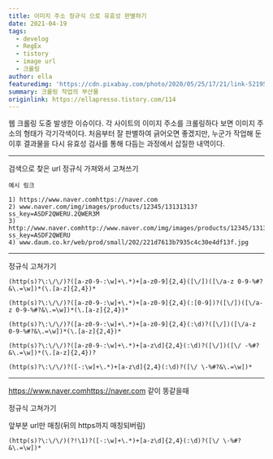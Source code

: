 ```yaml
---
title: 이미지 주소 정규식 으로 유효성 판별하기
date: 2021-04-19
tags:
  - develog
  - RegEx
  - tistory
  - image url
  - 크롤링
author: ella
featuredimg: 'https://cdn.pixabay.com/photo/2020/05/25/17/21/link-5219567_1280.jpg'
summary: 크롤링 작업의 부산물
originlink: https://ellapresso.tistory.com/114
---
```


웹 크롤링 도중 발생한 이슈이다.
각 사이트의 이미지 주소를 크롤링하다 보면 이미지 주소의 형태가 각기각색이다.
처음부터 잘 판별하여 긁어오면 좋겠지만,
누군가 작업해 둔 이후 결과물을 다시 유효성 검사를 통해 다듬는 과정에서 삽질한 내역이다.

<hr>


검색으로 찾은 url 정규식 가져와서 고쳐쓰기

```
예시 링크

1) https://www.naver.comhttps://naver.com
2) www.naver.com/img/images/products/12345/13131313?ss_key=ASDF2QWERU.2QWER3M
3) http://www.naver.comhttp://www.naver.com/img/images/products/12345/13131313?ss_key=ASDF2QWERU
4) www.daum.co.kr/web/prod/small/202/221d7613b7935c4c30e4df13f.jpg
```

 <hr>


정규식 고쳐가기


``
(http(s)?\:\/\/)?([a-z0-9-:\w]+\.*)+[a-z0-9]{2,4}([\/])([\/a-z 0-9-%#?&\.=\w])*(\.[a-z]{2,4})*
``

``
(http(s)?\:\/\/)?([a-z0-9-:\w]+\.*)+[a-z0-9]{2,4}(:[0-9])?([\/])([\/a-z 0-9-%#?&\.=\w])*(\.[a-z]{2,4})*
``

``
(http(s)?\:\/\/)?([a-z0-9-:\w]+\.*)+[a-z0-9]{2,4}(:\d)?([\/])([\/a-z 0-9-%#?&\.=\w])*(\.[a-z]{2,4})*
``

``
(http(s)?\:\/\/)?([a-z0-9-:\w]+\.*)+[a-z\d]{2,4}(:\d)?([\/])([\/ -%#?&\.=\w])*(\.[a-z]{2,4})?
``

``
(http(s)?\:\/\/)?([-:\w]+\.*)+[a-z\d]{2,4}(:\d)?([\/ \-%#?&\.=\w])*
``
<hr>


https://www.naver.comhttps://naver.com  같이 똥같을때 



정규식 고쳐가기



앞부분 url만 매칭(뒤의 https까지 매칭되버림)

``
(http(s)?\:\/\/)(?!\1)?([-:\w]+\.*)+[a-z\d]{2,4}(:\d)?([\/ \-%#?&\.=\w])*
``